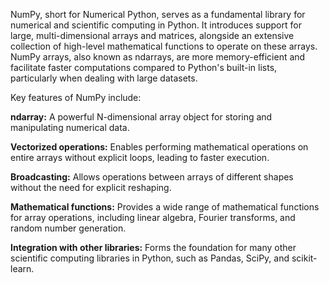 NumPy, short for Numerical Python, serves as a fundamental library for numerical and scientific computing in Python. It introduces support for large, multi-dimensional arrays and matrices, alongside an extensive collection of high-level mathematical functions to operate on these arrays. NumPy arrays, also known as ndarrays, are more memory-efficient and facilitate faster computations compared to Python's built-in lists, particularly when dealing with large datasets. 

Key features of NumPy include:

**ndarray:** A powerful N-dimensional array object for storing and manipulating numerical data.

**Vectorized operations:** Enables performing mathematical operations on entire arrays without explicit loops, leading to faster execution.

**Broadcasting:** Allows operations between arrays of different shapes without the need for explicit reshaping.

**Mathematical functions:** Provides a wide range of mathematical functions for array operations, including linear algebra, Fourier transforms, and random number generation.

**Integration with other libraries:** Forms the foundation for many other scientific computing libraries in Python, such as Pandas, SciPy, and scikit-learn.
